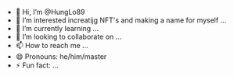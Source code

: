 - 👋 Hi, I’m @HungLo89
- 👀 I’m interested increatijg NFT's and making a name for myself ...
- 🌱 I’m currently learning ...
- 💞️ I’m looking to collaborate on ...
- 📫 How to reach me ...
- 😄 Pronouns: he/him/master
- ⚡ Fun fact: ...

<!---
HungLo89/HungLo89 is a ✨ special ✨ repository because its `README.md` (this file) appears on your GitHub profile.
You can click the Preview link to take a look at your changes.
--->
